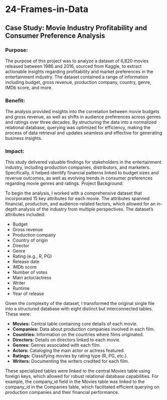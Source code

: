 # 24-Frames-in-Data

## Case Study: Movie Industry Profitability and Consumer Preference Analysis

### Purpose:

The purpose of this project was to analyze a dataset of 6,820 movies released between 1986 and 2016, sourced from Kaggle, to extract actionable insights regarding profitability and market preferences in the entertainment industry. The dataset contained a range of information including budget, gross revenue, production company, country, genre, IMDb score, and more.

### Benefit:
The analysis provided insights into the correlation between movie budgets and gross revenue, as well as shifts in audience preferences across genres and ratings over three decades. By structuring the data into a normalized relational database, querying was optimized for efficiency, making the process of data retrieval and updates seamless and effective for generating business insights.

### Impact:
This study delivered valuable findings for stakeholders in the entertainment industry, including production companies, distributors, and marketers. Specifically, it helped identify financial patterns linked to budget sizes and revenue outcomes, as well as evolving trends in consumer preferences regarding movie genres and ratings.
Project Background:

To begin the analysis, I worked with a comprehensive dataset that incorporated 15 key attributes for each movie. The attributes spanned financial, production, and audience-related factors, which allowed for an in-depth analysis of the industry from multiple perspectives. The dataset’s attributes included:

- Budget
- Gross revenue
- Production company
- Country of origin
- Director
- Genre
- Rating (e.g., R, PG)
- Release date
- IMDb score
- Number of votes
- Main actor/actress
- Writer
- Runtime
- Year of release

Given the complexity of the dataset, I transformed the original single file into a structured database with eight distinct but interconnected tables. These were:

- **Movies:** Central table containing core details of each movie.
- **Companies:** Data about production companies involved in each film.
- **Countries:** Information on the countries where films originated.
- **Directors:** Details on directors linked to each movie.
- **Genres:** Genres associated with each film.
- **Actors:** Cataloging the main actor or actress featured.
- **Ratings:** Classifying movies by rating type (R, PG, etc.).
- **Writers:** Documenting the writers credited for each film.

These specialized tables were linked to the central Movies table using foreign keys, which allowed for robust relational database capabilities. For example, the company_id field in the Movies table was linked to the company_id in the Companies table, which facilitated efficient querying on production companies and their financial performance.
